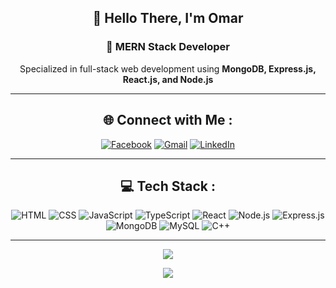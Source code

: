 <div align="center">

## 👋 Hello There, I'm Omar

### 🚀 MERN Stack Developer  
Specialized in full-stack web development using **MongoDB, Express.js, React.js, and Node.js**


---

## 🌐 Connect with Me :
[![Facebook](https://img.shields.io/badge/Facebook-%231877F2.svg?logo=Facebook&logoColor=white&style=for-the-badge)](https://facebook.com/omarahmedelnadey)
[![Gmail](https://img.shields.io/badge/Gmail-D14836?style=for-the-badge&logo=gmail&logoColor=white)](mailto:omarahmedelnadey@gmail.com) 
[![LinkedIn](https://img.shields.io/badge/LinkedIn-0077B5?style=for-the-badge&logo=linkedin&logoColor=white)](https://www.linkedin.com/in/omarelnadey/) 


---

## 💻 Tech Stack :

![HTML](https://img.shields.io/badge/html5-e34c26?style=for-the-badge&logo=html5&logoColor=white)
![CSS](https://img.shields.io/badge/css3-1572B6?style=for-the-badge&logo=css3&logoColor=white)
![JavaScript](https://img.shields.io/badge/javascript-f7df1e?style=for-the-badge&logo=javascript&logoColor=black)
![TypeScript](https://img.shields.io/badge/typescript-3178c6?style=for-the-badge&logo=typescript&logoColor=white)
![React](https://img.shields.io/badge/react-20232A?style=for-the-badge&logo=react&logoColor=61DAFB)
![Node.js](https://img.shields.io/badge/node.js-339933?style=for-the-badge&logo=nodedotjs&logoColor=white)
![Express.js](https://img.shields.io/badge/express.js-404D59?style=for-the-badge&logo=express&logoColor=white)
![MongoDB](https://img.shields.io/badge/mongodb-4ea94b?style=for-the-badge&logo=mongodb&logoColor=white)
![MySQL](https://img.shields.io/badge/mysql-4479A1?style=for-the-badge&logo=mysql&logoColor=white)
![C++](https://img.shields.io/badge/c++-00599C?style=for-the-badge&logo=c%2B%2B&logoColor=white)

---

[![](https://visitcount.itsvg.in/api?id=Omar-elnady&icon=0&color=0)](https://visitcount.itsvg.in)

</div>
<p align="center">
   <img src="https://capsule-render.vercel.app/api?type=waving&color=30:7812f8,100:00D8FF&height=80&section=footer"/>
</p>
